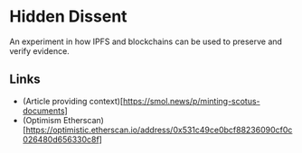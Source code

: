 # Hidden Dissent

An experiment in how IPFS and blockchains can be used to preserve and verify evidence.

## Links

* (Article providing context)[https://smol.news/p/minting-scotus-documents]
* (Optimism Etherscan)[https://optimistic.etherscan.io/address/0x531c49ce0bcf88236090cf0c026480d656330c8f]
